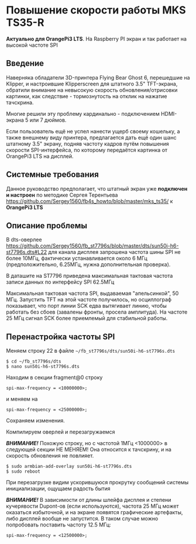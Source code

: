 # Повышение скорости работы MKS TS35-R

**Актуально для OrangePi3 LTS**. На Raspberry PI экран и так работает на высокой частоте SPI

## Введение

Наверняка обладатели 3D-принтера Flying Bear Ghost 6, перешедшие на Klipper, и настроившие Klipperscreen для штатного 3.5" TFT-экрана, обратили внимание
на невысокую скорость обновления/отрисовки картинки, как следствие - тормознутость на отклик на нажатие тачскрина.

Многие решили эту проблему кардинально - подключением HDMI-экрана 5 или 7 дюймов.

Если пользователь ещё не успел нанести ущерб своему кошельку, а также внешнему виду принтера, предлагается дать ещё один шанс штатному 3.5" экрану,
подняв частоту кадров путём повышения скорости SPI-интерфейса, по которому передаётся картинка от OrangePi3 LTS на дисплей.

## Системные требования

Данное руководство предполагает, что штатный экран уже **подключен и настроен** по методике Сергея Терентьева https://github.com/Sergey1560/fb4s_howto/blob/master/mks_ts35/
к **OrangePi3 LTS**

## Описание проблемы

В dts-оверлее https://github.com/Sergey1560/fb_st7796s/blob/master/dts/sun50i-h6-st7796s.dts#L22 для канала дисплея запрошена частота шины SPI не более 10МГц,
фактически устанавливается около 6 МГц (предположительно, 6.25МГц, нужна дополнительная проверка).

В даташите на ST7796 приведена максимальная тактовая частота записи данных по интерфейсу SPI 62.5МГц

Максимальная тактовая частота SPI, выдаваемая "апельсинкой", 50 МГц. Запустить TFT на этой частоте получилось, но осциллограф показывает, что порт линии SCK едва вытягивает линию, чтобы работать без сбоев
(завалены фронты, просела амплитуда). На частоте 25 МГц сигнал SCK более приемлемый для стабильной работы.

## Перенастройка частоты SPI

Меняем строку 22 в файле ```~/fb_st7796s/dts/sun50i-h6-st7796s.dts ```
```console
$ cd ~/fb_st7796s/dts
$ nano sun50i-h6-st7796s.dts
```

Находим в секции fragment@0 строку 

```spi-max-frequency = <10000000>;``` 

и меняем на 

```spi-max-frequency = <25000000>;```

Сохраняем изменения.

Компилируем оверлей и перезагружаемся

***ВНИМАНИЕ!*** Похожую строку, но с частотой 1МГц <1000000> в следующей секции НЕ МЕНЯЕМ! Она относится к тачскрину, 
и на скорость обновления не повлияет.

```console
$ sudo armbian-add-overlay sun50i-h6-st7796s.dts
$ sudo reboot
```

При перезагрузке видим ускорившуюся прокрутку сообщений системы инициализации, ощущаем радость бытия

***ВНИМАНИЕ!*** В зависимости от длины шлейфа дисплея и степени кучерявости Dupont-ов (если используются), частота 25 МГц может оказаться избыточной,
и на экране появятся графические артефакты, либо дисплей вообще не запустится. В таком случае можно попробовать поставить частоту 12.5 МГц:

```spi-max-frequency = <12500000>;```

